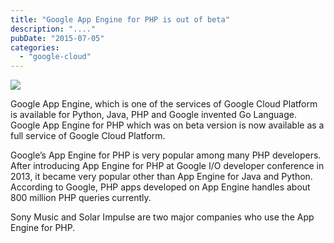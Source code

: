 ```yaml
---
title: "Google App Engine for PHP is out of beta"
description: "...."
pubDate: "2015-07-05"
categories: 
  - "google-cloud"
---
```


[![](/images/unnamed.png)](http://3.bp.blogspot.com/-WHv8k2WxNh8/VZkrSUb-PUI/AAAAAAAACD8/FGMF7JnISJw/s1600/unnamed.png)

  
  

Google App Engine, which is one of the services of Google Cloud Platform is available for Python, Java, PHP and Google invented Go Language. Google App Engine for PHP which was on beta version is now available as a full service of Google Cloud Platform.

  

Google’s App Engine for PHP is very popular among many PHP developers. After introducing App Engine for PHP at Google I/O developer conference in 2013, it became very popular other than App Engine for Java and Python. According to Google, PHP apps developed on App Engine handles about 800 million PHP queries currently.

  

  

Sony Music and Solar Impulse are two major companies who use the App Engine for PHP.
